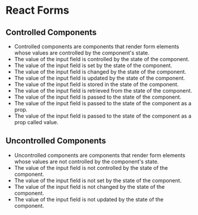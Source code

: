 # React Forms 

## Controlled Components

- Controlled components are components that render form elements whose values are controlled by the component's state.
- The value of the input field is controlled by the state of the component.
- The value of the input field is set by the state of the component.
- The value of the input field is changed by the state of the component.
- The value of the input field is updated by the state of the component.
- The value of the input field is stored in the state of the component.
- The value of the input field is retrieved from the state of the component.
- The value of the input field is passed to the state of the component.
- The value of the input field is passed to the state of the component as a prop.
- The value of the input field is passed to the state of the component as a prop called value.

## Uncontrolled Components

- Uncontrolled components are components that render form elements whose values are not controlled by the component's state.
- The value of the input field is not controlled by the state of the component.
- The value of the input field is not set by the state of the component.
- The value of the input field is not changed by the state of the component.
- The value of the input field is not updated by the state of the component.